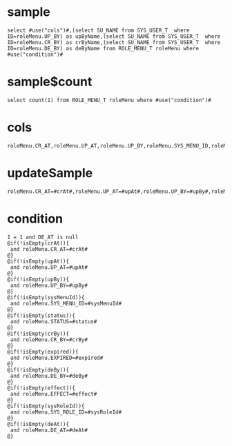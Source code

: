 sample
===

	select #use("cols")#,(select SU_NAME from SYS_USER_T  where ID=roleMenu.UP_BY) as upByName,(select SU_NAME from SYS_USER_T  where ID=roleMenu.CR_BY) as crByName,(select SU_NAME from SYS_USER_T  where ID=roleMenu.DE_BY) as deByName from ROLE_MENU_T roleMenu where  #use("condition")#

sample$count
===
    select count(1) from ROLE_MENU_T roleMenu where #use("condition")#

cols
===
	roleMenu.CR_AT,roleMenu.UP_AT,roleMenu.UP_BY,roleMenu.SYS_MENU_ID,roleMenu.STATUS,roleMenu.CR_BY,roleMenu.EXPIRED,roleMenu.DE_BY,roleMenu.EFFECT,roleMenu.SYS_ROLE_ID,roleMenu.DE_AT

updateSample
===

	roleMenu.CR_AT=#crAt#,roleMenu.UP_AT=#upAt#,roleMenu.UP_BY=#upBy#,roleMenu.SYS_MENU_ID=#sysMenuId#,roleMenu.STATUS=#status#,roleMenu.CR_BY=#crBy#,roleMenu.EXPIRED=#expired#,roleMenu.DE_BY=#deBy#,roleMenu.EFFECT=#effect#,roleMenu.SYS_ROLE_ID=#sysRoleId#,roleMenu.DE_AT=#deAt#

condition
===

	1 = 1 and DE_AT is null
	@if(!isEmpty(crAt)){
	 and roleMenu.CR_AT=#crAt#
	@}
	@if(!isEmpty(upAt)){
	 and roleMenu.UP_AT=#upAt#
	@}
	@if(!isEmpty(upBy)){
	 and roleMenu.UP_BY=#upBy#
	@}
	@if(!isEmpty(sysMenuId)){
	 and roleMenu.SYS_MENU_ID=#sysMenuId#
	@}
	@if(!isEmpty(status)){
	 and roleMenu.STATUS=#status#
	@}
	@if(!isEmpty(crBy)){
	 and roleMenu.CR_BY=#crBy#
	@}
	@if(!isEmpty(expired)){
	 and roleMenu.EXPIRED=#expired#
	@}
	@if(!isEmpty(deBy)){
	 and roleMenu.DE_BY=#deBy#
	@}
	@if(!isEmpty(effect)){
	 and roleMenu.EFFECT=#effect#
	@}
	@if(!isEmpty(sysRoleId)){
	 and roleMenu.SYS_ROLE_ID=#sysRoleId#
	@}
	@if(!isEmpty(deAt)){
	 and roleMenu.DE_AT=#deAt#
	@}



